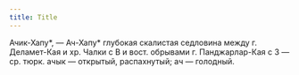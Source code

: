 ```yaml
---
title: Title
---
```


Ачик-Хапу*, — Ач-Хапу* глубокая скалистая седловина между г. Деламет-Кая и хр.
Чалки с В и вост. обрывами г. Панджарлар-Кая с З — ср. тюрк. ачык — открытый,
распахнутый; ач — голодный.
